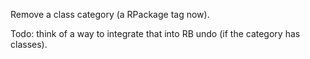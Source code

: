 Remove a class category (a RPackage tag now).

Todo: think of a way to integrate that into RB undo (if the category has classes).